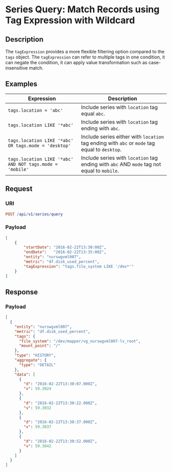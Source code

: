 # Series Query: Match Records using Tag Expression with Wildcard

## Description

The `tagExpression` provides a more flexible filtering option compared to the `tags` object. The `tagExpression` can refer to multiple tags in one condition, it can negate the condition, it can apply value transformation such as case-insensitive match.

## Examples

| **Expression** | **Description** |
|---|---|
| `tags.location = 'abc'` | Include series with `location` tag equal `abc`. |
| `tags.location LIKE '*abc'` | Include series with `location` tag ending with `abc`. |
| `tags.location LIKE '*abc' OR tags.mode = 'desktop'` | Include series either with `location` tag ending with `abc` or `mode` tag equal to `desktop`. |
| `tags.location LIKE '*abc' AND NOT tags.mode = 'mobile'` | Include series with `location` tag ending with `abc` AND `mode` tag not equal to `mobile`. |

## Request

### URI

```elm
POST /api/v1/series/query
```

### Payload

```json
[
    {
        "startDate": "2016-02-22T13:30:00Z",
        "endDate":   "2016-02-22T13:35:00Z",
        "entity": "nurswgvml007",
        "metric": "df.disk_used_percent",
        "tagExpression": "tags.file_system LIKE '/dev*'"
    }
]
```

## Response

### Payload

```json
[
  {
    "entity": "nurswgvml007",
    "metric": "df.disk_used_percent",
    "tags": {
      "file_system": "/dev/mapper/vg_nurswgvml007-lv_root",
      "mount_point": "/"
    },
    "type": "HISTORY",
    "aggregate": {
      "type": "DETAIL"
    },
    "data": [
      {
        "d": "2016-02-22T13:30:07.000Z",
        "v": 59.3024
      },
      {
        "d": "2016-02-22T13:30:22.000Z",
        "v": 59.3032
      },
      {
        "d": "2016-02-22T13:30:37.000Z",
        "v": 59.3037
      },
      {
        "d": "2016-02-22T13:30:52.000Z",
        "v": 59.3042
      }
    ]
  }
]
```
